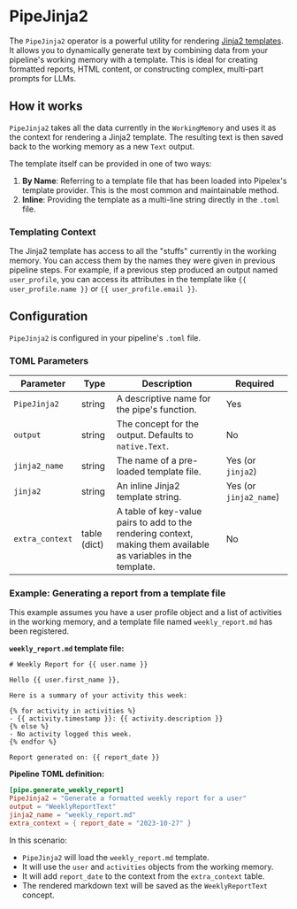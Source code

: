 # PipeJinja2

The `PipeJinja2` operator is a powerful utility for rendering [Jinja2 templates](https://jinja.palletsprojects.com/). It allows you to dynamically generate text by combining data from your pipeline's working memory with a template. This is ideal for creating formatted reports, HTML content, or constructing complex, multi-part prompts for LLMs.

## How it works

`PipeJinja2` takes all the data currently in the `WorkingMemory` and uses it as the context for rendering a Jinja2 template. The resulting text is then saved back to the working memory as a new `Text` output.

The template itself can be provided in one of two ways:
1.  **By Name**: Referring to a template file that has been loaded into Pipelex's template provider. This is the most common and maintainable method.
2.  **Inline**: Providing the template as a multi-line string directly in the `.toml` file.

### Templating Context

The Jinja2 template has access to all the "stuffs" currently in the working memory. You can access them by the names they were given in previous pipeline steps. For example, if a previous step produced an output named `user_profile`, you can access its attributes in the template like `{{ user_profile.name }}` or `{{ user_profile.email }}`.

## Configuration

`PipeJinja2` is configured in your pipeline's `.toml` file.

### TOML Parameters

| Parameter       | Type            | Description                                                                                               | Required                    |
| --------------- | --------------- | --------------------------------------------------------------------------------------------------------- | --------------------------- |
| `PipeJinja2`    | string          | A descriptive name for the pipe's function.                                                               | Yes                         |
| `output`        | string          | The concept for the output. Defaults to `native.Text`.                                                    | No                          |
| `jinja2_name`   | string          | The name of a pre-loaded template file.                                                                   | Yes (or `jinja2`)           |
| `jinja2`        | string          | An inline Jinja2 template string.                                                                         | Yes (or `jinja2_name`)      |
| `extra_context` | table (dict)    | A table of key-value pairs to add to the rendering context, making them available as variables in the template. | No                          |

### Example: Generating a report from a template file

This example assumes you have a user profile object and a list of activities in the working memory, and a template file named `weekly_report.md` has been registered.

**`weekly_report.md` template file:**
```jinja
# Weekly Report for {{ user.name }}

Hello {{ user.first_name }},

Here is a summary of your activity this week:

{% for activity in activities %}
- {{ activity.timestamp }}: {{ activity.description }}
{% else %}
- No activity logged this week.
{% endfor %}

Report generated on: {{ report_date }}
```

**Pipeline TOML definition:**
```toml
[pipe.generate_weekly_report]
PipeJinja2 = "Generate a formatted weekly report for a user"
output = "WeeklyReportText"
jinja2_name = "weekly_report.md"
extra_context = { report_date = "2023-10-27" }
```

In this scenario:
- `PipeJinja2` will load the `weekly_report.md` template.
- It will use the `user` and `activities` objects from the working memory.
- It will add `report_date` to the context from the `extra_context` table.
- The rendered markdown text will be saved as the `WeeklyReportText` concept. 
